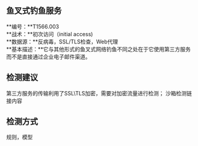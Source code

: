 ## 鱼叉式钓鱼服务  
**编号：**T1566.003  
**战术：**初次访问（initial access)  
**数据源：**反病毒，SSL/TLS检查，Web代理  
**基本描述：**它与其他形式的鱼叉式网络钓鱼不同之处在于它使用第三方服务而不是直接通过企业电子邮件渠道。  
## 检测建议  
第三方服务的传输利用了SSL\TLS加密，需要对加密流量进行检测；
沙箱检测链接内容  
## 检测方式  
规则，模型